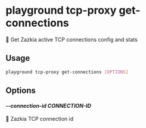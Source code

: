 # playground tcp-proxy get-connections

🧲 Get Zazkia active TCP connections config and stats

## Usage

```bash
playground tcp-proxy get-connections [OPTIONS]
```

## Options

#### *--connection-id CONNECTION-ID*

🧲 Zazkia TCP connection id  
      


